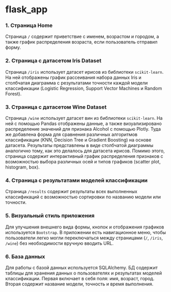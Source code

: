 # flask_app

### 1. Страница Home

Страница `/` содержит приветствие с именем, возрастом и городом, а также график распределения возраста, если пользователь отправил форму.

### 2. Страница с датасетом Iris Dataset

Страница `/iris` использует датасет ирисов из библиотеки `scikit-learn`. На ней отображены график рассеивания набора данных Iris и столбчатая диаграмма с результатами точности каждой модели классификации (Logistic Regression, Support Vector Machines и Random Forest).

### 3. Страница с датасетом Wine Dataset

Страница `/wine` использует датасет вин из библиотеки `scikit-learn`. На ней с помощью Pandas отображены данные, а также визуализировано распределение значений для признака Alcohol с помощью Plotly. Туда же добавлена форма для сравнения различных алгоритмов классификации (KNN, Decision Tree и Gradient Boosting) на основе датасета. Результаты представлены в виде столбчатой диаграммы аналогично тому, как это делалось для датасета ирисов. Помимо этого, страница содержит интерактивный график распределения признаков с возможностью выбора различных осей и типов графиков (scatter plot, histogram, box).

### 4. Страница с результатами моделей классификации

Страница `/results` содержит результаты всех выполненных классификаций с возможностью сортировки по названию модели или точности. 

### 5. **Визуальный стиль приложения**

Для улучшения внешнего вида формы, кнопок и отображения графиков используется `Bootstrap`. В приложении есть навигационное меню, чтобы пользователи легко могли переключаться между страницами (`/`, `/iris`, `/wine`) без необходимости вручную вводить URL.

### 6. **База данных**

Для работы с базой данных используется SQLAlchemy. БД содержит таблицы для хранения данных о пользователях и результатах моделей классификации. Первая включает в себя поля: имя, возраст, город. Вторая содержит название модели, точность и время выполнения.
